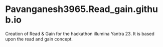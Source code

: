 # Pavanganesh3965.Read_gain.github.io
Creation of Read &amp; Gain for the hackathon illumina Yantra 23. It is based upon the read and gain concept.
